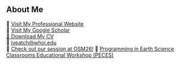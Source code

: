 ## About Me

🔗 [Visit My Professional Website](https://www.whoi.edu/profile/jacquelyn.veatch/)<br>
🔗 [Visit My Google Scholar](https://scholar.google.com/citations?user=aiHtKXMAAAAJ&hl=en)<br>
<a href="https://github.com/JackieVeatch/jackieveatch/raw/refs/heads/master/assets/Veatch_CV_July2025.docx" download>📄 Download My CV</a> <br>
📧 [jveatch@whoi.edu](mailto:jveatch@whoi.edu) <br>
🔗 [Check out our session at OSM26!](https://agu.confex.com/agu/osm26/prelim.cgi/Program/5011)
🔗 [Programming in Earth Science Classrooms Educational Workshop (PECES)]( https://docs.google.com/forms/d/e/1FAIpQLSfUgtrNWBKwQKN0cWKSDjGaCke-mLWewzgp1jwWpit_KbOjbg/viewform?usp=header)
